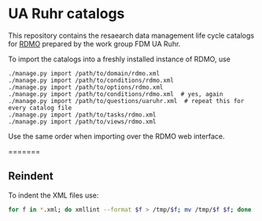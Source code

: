 UA Ruhr catalogs
============

This repository contains the resaearch data management life cycle catalogs for [RDMO](https://github.com/rdmorganiser/rdmo) prepared by the work group FDM UA Ruhr.

To import the catalogs into a freshly installed instance of RDMO, use

```
./manage.py import /path/to/domain/rdmo.xml
./manage.py import /path/to/conditions/rdmo.xml
./manage.py import /path/to/options/rdmo.xml
./manage.py import /path/to/conditions/rdmo.xml  # yes, again
./manage.py import /path/to/questions/uaruhr.xml  # repeat this for every catalog file
./manage.py import /path/to/tasks/rdmo.xml
./manage.py import /path/to/views/rdmo.xml
```

Use the same order when importing over the RDMO web interface.

=======


Reindent
--------

To indent the XML files use:

```bash
for f in *.xml; do xmllint --format $f > /tmp/$f; mv /tmp/$f $f; done
```
